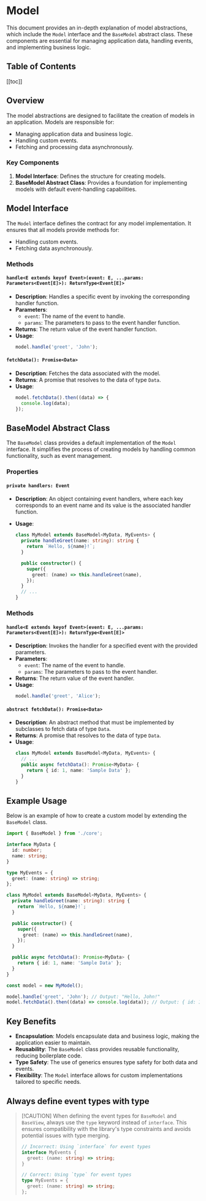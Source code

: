 # Model

This document provides an in-depth explanation of model abstractions, which include the `Model` interface and the `BaseModel` abstract class. These components are essential for managing application data, handling events, and implementing business logic.

## Table of Contents

[[toc]]

## Overview

The model abstractions are designed to facilitate the creation of models in an application. Models are responsible for:

- Managing application data and business logic.
- Handling custom events.
- Fetching and processing data asynchronously.

### Key Components

1. **Model Interface**: Defines the structure for creating models.
2. **BaseModel Abstract Class**: Provides a foundation for implementing models with default event-handling capabilities.

## Model Interface

The `Model` interface defines the contract for any model implementation. It ensures that all models provide methods for:

- Handling custom events.
- Fetching data asynchronously.

### Methods

#### `handle<E extends keyof Event>(event: E, ...params: Parameters<Event[E]>): ReturnType<Event[E]>`

- **Description**: Handles a specific event by invoking the corresponding handler function.
- **Parameters**:
  - `event`: The name of the event to handle.
  - `params`: The parameters to pass to the event handler function.
- **Returns**: The return value of the event handler function.
- **Usage**:
  ```typescript
  model.handle('greet', 'John');
  ```

#### `fetchData(): Promise<Data>`

- **Description**: Fetches the data associated with the model.
- **Returns**: A promise that resolves to the data of type `Data`.
- **Usage**:
  ```typescript
  model.fetchData().then((data) => {
    console.log(data);
  });
  ```

## BaseModel Abstract Class

The `BaseModel` class provides a default implementation of the `Model` interface. It simplifies the process of creating models by handling common functionality, such as event management.

### Properties

#### `private handlers: Event`

- **Description**: An object containing event handlers, where each key corresponds to an event name and its value is the associated handler function.
- **Usage**:

  ```typescript
  class MyModel extends BaseModel<MyData, MyEvents> {
    private handleGreet(name: string): string {
      return `Hello, ${name}!`;
    }

    public constructor() {
      super({
        greet: (name) => this.handleGreet(name),
      });
    }
    // ...
  }
  ```

### Methods

#### `handle<E extends keyof Event>(event: E, ...params: Parameters<Event[E]>): ReturnType<Event[E]>`

- **Description**: Invokes the handler for a specified event with the provided parameters.
- **Parameters**:
  - `event`: The name of the event to handle.
  - `params`: The parameters to pass to the event handler.
- **Returns**: The return value of the event handler.
- **Usage**:
  ```typescript
  model.handle('greet', 'Alice');
  ```

#### `abstract fetchData(): Promise<Data>`

- **Description**: An abstract method that must be implemented by subclasses to fetch data of type `Data`.
- **Returns**: A promise that resolves to the data of type `Data`.
- **Usage**:
  ```typescript
  class MyModel extends BaseModel<MyData, MyEvents> {
    // ...
    public async fetchData(): Promise<MyData> {
      return { id: 1, name: 'Sample Data' };
    }
  }
  ```

## Example Usage

Below is an example of how to create a custom model by extending the `BaseModel` class.

```typescript
import { BaseModel } from './core';

interface MyData {
  id: number;
  name: string;
}

type MyEvents = {
  greet: (name: string) => string;
};

class MyModel extends BaseModel<MyData, MyEvents> {
  private handleGreet(name: string): string {
    return `Hello, ${name}!`;
  }

  public constructor() {
    super({
      greet: (name) => this.handleGreet(name),
    });
  }

  public async fetchData(): Promise<MyData> {
    return { id: 1, name: 'Sample Data' };
  }
}

const model = new MyModel();

model.handle('greet', 'John'); // Output: "Hello, John!"
model.fetchData().then((data) => console.log(data)); // Output: { id: 1, name: 'Sample Data' }
```

## Key Benefits

- **Encapsulation**: Models encapsulate data and business logic, making the application easier to maintain.
- **Reusability**: The `BaseModel` class provides reusable functionality, reducing boilerplate code.
- **Type Safety**: The use of generics ensures type safety for both data and events.
- **Flexibility**: The `Model` interface allows for custom implementations tailored to specific needs.

## Always define event types with type

> [!CAUTION] When defining the event types for `BaseModel` and `BaseView`, always use the `type` keyword instead of `interface`. This ensures compatibility with the library's type constraints and avoids potential issues with type merging.
>
> ```typescript
> // Incorrect: Using `interface` for event types
> interface MyEvents {
>   greet: (name: string) => string;
> }
>
> // Correct: Using `type` for event types
> type MyEvents = {
>   greet: (name: string) => string;
> };
> ```
